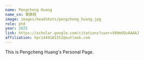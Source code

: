 ```yaml
---
name: Pengcheng Huang
name_cn: 黄鹏程
image: images/headshots/pengcheng_huang.jpg
role: phd
year: 2025
link: https://scholar.google.com/citations?user=VA9mUOsAAAAJ
affiliation: hpc1449181552@outlook.com
---
```


This is Pengcheng Huang's Personal Page.